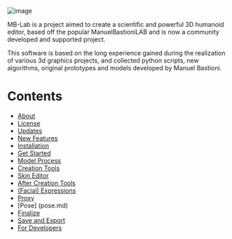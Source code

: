 ![image](images/hexdna_logo.png)

MB-Lab is a project aimed to create a scientific and powerful 3D
humanoid editor, based off the popular ManuelBastioniLAB and is now a
community developed and supported project.

This software is based on the long experience gained during the
realization of various 3d graphics projects, and collected python
scripts, new algorithms, original prototypes and models developed by
Manuel Bastioni.

# Contents

- [About](about.md)
- [License](license.md)
- [Updates](updates.md)
- [New Features](new_features.md)
- [Installation](installation.md)
- [Get Started](getstart.md)
- [Model Process](model_process.md)
- [Creation Tools](creation_tools.md)
- [Skin Editor](skin_editor.md) 
- [After Creation Tools](after_creation_tools.md) 
- [\(Facial) Expressions](expressions.md) 
- [Proxy](proxy.md)
- [Pose] (pose.md) 
- [Finalize](finalize.md) 
- [Save and Export](save_export.md)
- [For Developers](developer_main.md)